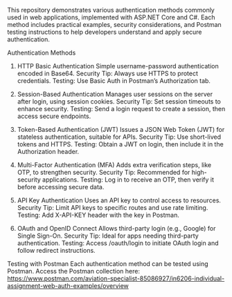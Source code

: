 This repository demonstrates various authentication methods commonly used in web applications, implemented with ASP.NET Core and C#. Each method includes practical examples, security considerations, and Postman testing instructions to help developers understand and apply secure authentication.

Authentication Methods
1. HTTP Basic Authentication
Simple username-password authentication encoded in Base64.
Security Tip: Always use HTTPS to protect credentials.
Testing: Use Basic Auth in Postman’s Authorization tab.

2. Session-Based Authentication
Manages user sessions on the server after login, using session cookies.
Security Tip: Set session timeouts to enhance security.
Testing: Send a login request to create a session, then access secure endpoints.

4. Token-Based Authentication (JWT)
Issues a JSON Web Token (JWT) for stateless authentication, suitable for APIs.
Security Tip: Use short-lived tokens and HTTPS.
Testing: Obtain a JWT on login, then include it in the Authorization header.

4. Multi-Factor Authentication (MFA)
Adds extra verification steps, like OTP, to strengthen security.
Security Tip: Recommended for high-security applications.
Testing: Log in to receive an OTP, then verify it before accessing secure data.

6. API Key Authentication
Uses an API key to control access to resources.
Security Tip: Limit API keys to specific routes and use rate limiting.
Testing: Add X-API-KEY header with the key in Postman.

6. OAuth and OpenID Connect
Allows third-party login (e.g., Google) for Single Sign-On.
Security Tip: Ideal for apps needing third-party authentication.
Testing: Access /oauth/login to initiate OAuth login and follow redirect instructions.

Testing with Postman
Each authentication method can be tested using Postman. Access the Postman collection here: https://www.postman.com/aviation-specialist-85086927/in6206-individual-assignment-web-auth-examples/overview
